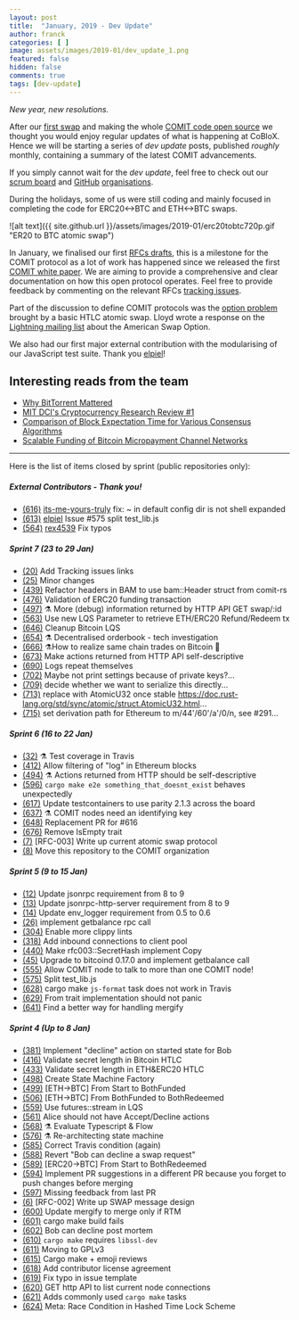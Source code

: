 ```yaml
---
layout: post
title:  "January, 2019 - Dev Update"
author: franck
categories: [ ]
image: assets/images/2019-01/dev_update_1.png
featured: false
hidden: false
comments: true
tags: [dev-update]
---
```


*New year, new resolutions.*

After our [first swap](../../../2018/06/23/connect-all-the-blockchains.html) and making the whole [COMIT code open source](../../../2018/12/12/erc20-lightning-and-COMIT.html) we thought you would enjoy regular updates of what is happening at CoBloX.
Hence we will be starting a series of *dev update* posts, published *roughly* monthly, containing a summary of the latest COMIT advancements.

If you simply cannot wait for the *dev update*, feel free to check out our [scrum board](https://waffle.io/comit-network/comit-rs) and [GitHub](https://github.com/coblox/) [organisations](https://github.com/comit-network/).

During the holidays, some of us were still coding and mainly focused in completing the code for ERC20<->BTC and ETH<->BTC swaps.

![alt text]({{ site.github.url }}/assets/images/2019-01/erc20tobtc720p.gif "ER20 to BTC atomic swap")

In January, we finalised our first [RFCs drafts](https://github.com/comit-network/RFCs/), this is a milestone for the COMIT protocol as a lot of work has happened since we released the first [COMIT white paper](https://arxiv.org/pdf/1810.02174).
We are aiming to provide a comprehensive and clear documentation on how this open protocol operates.
Feel free to provide feedback by commenting on the relevant RFCs [tracking issues](https://github.com/comit-network/RFCs/labels/tracking-issue).

Part of the discussion to define COMIT protocols was the [option problem](https://lists.linuxfoundation.org/pipermail/lightning-dev/2018-December/001752.html) brought by a basic HTLC atomic swap.
Lloyd wrote a response on the [Lightning mailing list](https://lists.linuxfoundation.org/pipermail/lightning-dev/2019-January/001798.html) about the American Swap Option.

We also had our first major external contribution with the modularising of our JavaScript test suite.
Thank you [elpiel](https://github.com/elpiel)!

## Interesting reads from the team
- [Why BitTorrent Mattered](https://medium.com/@simonhmorris/why-bittorrent-mattered-bittorrent-lessons-for-crypto-1-of-4-fa3c6fcef488)
- [MIT DCI's Cryptocurrency Research Review #1](https://mitcryptocurrencyresearch.substack.com/p/mit-dcis-cryptocurrency-research?utm_source=substack&utm_medium=email&utm_content=share#)
- [Comparison of Block Expectation Time for Various Consensus Algorithms](http://ric.zntu.edu.ua/article/view/154595/154190)
- [Scalable Funding of Bitcoin Micropayment Channel Networks](https://www.tik.ee.ethz.ch/file/a20a865ce40d40c8f942cf206a7cba96/Scalable_Funding_Of_Blockchain_Micropayment_Networks%20(1).pdf)

----

Here is the list of items closed by sprint (public repositories only):

##### External Contributors - Thank you!
- [(616)](https://github.com/comit-network/comit-rs/pull/616) [its-me-yours-truly](https://github.com/its-me-yours-truly) fix: ~ in default config dir is not shell expanded
- [(613)](https://github.com/comit-network/comit-rs/pull/613) [elpiel](https://github.com/elpiel) Issue #575 split test_lib.js
- [(564)](https://github.com/comit-network/comit-rs/pull/564) [rex4539](https://github.com/rex4539) Fix typos

##### Sprint 7 (23 to 29 Jan)

- [(20)](https://github.com/comit-network/RFCs/pull/20) Add Tracking issues links
- [(25)](https://github.com/comit-network/RFCs/pull/25) Minor changes
- [(439)](https://github.com/comit-network/comit-rs/issues/439) Refactor headers in BAM to use bam::Header struct from comit-rs
- [(476)](https://github.com/comit-network/comit-rs/issues/476) Validation of ERC20 funding transaction
- [(497)](https://github.com/comit-network/comit-rs/issues/497) ⚗️ More (debug) information returned by HTTP API GET swap/:id
- [(563)](https://github.com/comit-network/comit-rs/issues/563) Use new LQS Parameter to retrieve ETH/ERC20 Refund/Redeem tx
- [(646)](https://github.com/comit-network/comit-rs/issues/646) Cleanup Bitcoin LQS
- [(654)](https://github.com/comit-network/comit-rs/issues/654) ⚗️ Decentralised orderbook - tech investigation
- [(666)](https://github.com/comit-network/comit-rs/issues/666) ⚗️How to realize same chain trades on Bitcoin 👹
- [(673)](https://github.com/comit-network/comit-rs/issues/673) Make actions returned from HTTP API self-descriptive
- [(690)](https://github.com/comit-network/comit-rs/issues/690) Logs repeat themselves
- [(702)](https://github.com/comit-network/comit-rs/issues/702) Maybe not print settings because of private keys?...
- [(709)](https://github.com/comit-network/comit-rs/issues/709) decide whether we want to serialize this directly...
- [(713)](https://github.com/comit-network/comit-rs/issues/713) replace with AtomicU32 once stable https://doc.rust-lang.org/std/sync/atomic/struct.AtomicU32.html...
- [(715)](https://github.com/comit-network/comit-rs/issues/715) set derivation path for Ethereum to m/44'/60'/a'/0/n, see #291...

##### Sprint 6 (16 to 22 Jan)

- [(32)](https://github.com/comit-network/comit-rs/issues/32) ⚗️ Test coverage in Travis
- [(412)](https://github.com/comit-network/comit-rs/issues/412) Allow filtering of "log" in Ethereum blocks
- [(494)](https://github.com/comit-network/comit-rs/issues/494) ⚗️ Actions returned from HTTP should be self-descriptive
- [(596)](https://github.com/comit-network/comit-rs/issues/596) `cargo make e2e something_that_doesnt_exist` behaves unexpectedly
- [(617)](https://github.com/comit-network/comit-rs/pull/617) Update testcontainers to use parity 2.1.3 across the board
- [(637)](https://github.com/comit-network/comit-rs/issues/637) ⚗️ COMIT nodes need an identifying key
- [(648)](https://github.com/comit-network/comit-rs/pull/648) Replacement PR for #616
- [(676)](https://github.com/comit-network/comit-rs/issues/676) Remove IsEmpty trait
- [(7)](https://github.com/comit-network/RFCs/issues/7) [RFC-003] Write up current atomic swap protocol
- [(8)](https://github.com/comit-network/RFCs/issues/8) Move this repository to the COMIT organization

##### Sprint 5 (9 to 15 Jan)

- [(12)](https://github.com/coblox/jsonrpc-rust-client/pull/12) Update jsonrpc requirement from 8 to 9
- [(13)](https://github.com/coblox/jsonrpc-rust-client/pull/13) Update jsonrpc-http-server requirement from 8 to 9
- [(14)](https://github.com/coblox/jsonrpc-rust-client/pull/14) Update env_logger requirement from 0.5 to 0.6
- [(26)](https://github.com/coblox/bitcoinrpc-rust-client/pull/26) implement getbalance rpc call
- [(304)](https://github.com/comit-network/comit-rs/issues/304) Enable more clippy lints
- [(318)](https://github.com/comit-network/comit-rs/issues/318) Add inbound connections to client pool
- [(440)](https://github.com/comit-network/comit-rs/issues/440) Make rfc003::SecretHash implement Copy
- [(45)](https://github.com/coblox/bitcoinrpc-rust-client/pull/45) Upgrade to bitcoind 0.17.0 and implement getbalance call
- [(555)](https://github.com/comit-network/comit-rs/issues/555) Allow COMIT node to talk to more than one COMIT node!
- [(575)](https://github.com/comit-network/comit-rs/issues/575) Split test_lib.js
- [(628)](https://github.com/comit-network/comit-rs/issues/628) cargo make `js-format` task does not work in Travis
- [(629)](https://github.com/comit-network/comit-rs/issues/629) From trait implementation should not panic
- [(641)](https://github.com/comit-network/comit-rs/issues/641) Find a better way for handling mergify

##### Sprint 4 (Up to 8 Jan)

- [(381)](https://github.com/comit-network/comit-rs/issues/381) Implement "decline" action on started state for Bob
- [(416)](https://github.com/comit-network/comit-rs/issues/416) Validate secret length in Bitcoin HTLC
- [(433)](https://github.com/comit-network/comit-rs/issues/433) Validate secret length in ETH&ERC20 HTLC
- [(498)](https://github.com/comit-network/comit-rs/issues/498) Create State Machine Factory
- [(499)](https://github.com/comit-network/comit-rs/issues/499) [ETH->BTC] From Start to BothFunded
- [(506)](https://github.com/comit-network/comit-rs/issues/506) [ETH->BTC] From BothFunded to BothRedeemed
- [(559)](https://github.com/comit-network/comit-rs/issues/559) Use futures::stream in LQS
- [(561)](https://github.com/comit-network/comit-rs/issues/561) Alice should not have Accept/Decline actions
- [(568)](https://github.com/comit-network/comit-rs/issues/568) ⚗️ Evaluate Typescript & Flow
- [(576)](https://github.com/comit-network/comit-rs/issues/576) ⚗️ Re-architecting state machine
- [(585)](https://github.com/comit-network/comit-rs/pull/585) Correct Travis condition (again)
- [(588)](https://github.com/comit-network/comit-rs/pull/588) Revert "Bob can decline a swap request"
- [(589)](https://github.com/comit-network/comit-rs/issues/589) [ERC20->BTC] From Start to BothRedeemed
- [(594)](https://github.com/comit-network/comit-rs/pull/594) Implement PR suggestions in a different PR because you forget to push changes before merging
- [(597)](https://github.com/comit-network/comit-rs/pull/597) Missing feedback from last PR
- [(6)](https://github.com/comit-network/RFCs/issues/6) [RFC-002] Write up SWAP message design
- [(600)](https://github.com/comit-network/comit-rs/pull/600) Update mergify to merge only if RTM
- [(601)](https://github.com/comit-network/comit-rs/issues/601) cargo make build fails
- [(602)](https://github.com/comit-network/comit-rs/pull/602) Bob can decline post mortem
- [(610)](https://github.com/comit-network/comit-rs/issues/610) `cargo make` requires `libssl-dev`
- [(611)](https://github.com/comit-network/comit-rs/pull/611) Moving to GPLv3
- [(615)](https://github.com/comit-network/comit-rs/pull/615) Cargo make + emoji reviews
- [(618)](https://github.com/comit-network/comit-rs/pull/618) Add contributor license agreement
- [(619)](https://github.com/comit-network/comit-rs/pull/619) Fix typo in issue template
- [(620)](https://github.com/comit-network/comit-rs/issues/620) GET http API to list current node connections
- [(621)](https://github.com/comit-network/comit-rs/pull/621) Adds commonly used `cargo make` tasks
- [(624)](https://github.com/comit-network/comit-rs/issues/624) Meta: Race Condition in Hashed Time Lock Scheme
